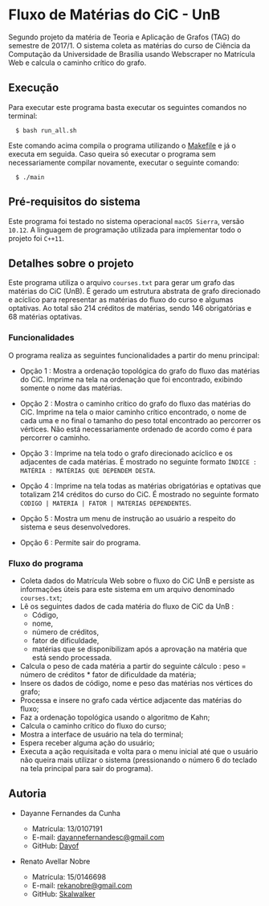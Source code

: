 # Fluxo de Matérias do CiC - UnB

Segundo projeto da matéria de Teoria e Aplicação de Grafos (TAG) do semestre de 2017/1. O sistema coleta as matérias do curso de Ciência da Computação da Universidade de Brasília usando Webscraper no Matrícula Web e calcula o caminho crítico do grafo.

## Execução

Para executar este programa basta executar os seguintes comandos no terminal:

```
  $ bash run_all.sh
```

Este comando acima compila o programa utilizando o [Makefile](https://github.com/Dayof/college_path/blob/master/Makefile) e já o executa em seguida. Caso queira só executar o programa sem necessariamente compilar novamente, executar o seguinte comando:

```
  $ ./main
```

## Pré-requisitos do sistema

Este programa foi testado no sistema operacional ``macOS Sierra``, versão ``10.12``. A linguagem de programação utilizada para implementar todo o projeto foi ``C++11``.

## Detalhes sobre o projeto

Este programa utiliza o arquivo ``courses.txt`` para gerar um grafo das matérias do CiC (UnB). É gerado um estrutura abstrata de grafo direcionado e acíclico para representar as matérias do fluxo do curso e algumas optativas. Ao total são 214 créditos de matérias, sendo 146 obrigatórias e 68 matérias optativas.

### Funcionalidades

O programa realiza as seguintes funcionalidades a partir do menu principal:

- Opção 1 : Mostra a ordenação topológica do grafo do fluxo das matérias do CiC. Imprime na tela na ordenação que foi encontrado, exibindo somente o nome das matérias.

- Opção 2 : Mostra o caminho crítico do grafo do fluxo das matérias do CiC. Imprime na tela o maior caminho crítico encontrado, o nome de cada uma e no final o tamanho do peso total encontrado ao percorrer os vértices. Não está necessariamente ordenado de acordo como é para percorrer o caminho.

- Opção 3 : Imprime na tela todo o grafo direcionado acíclico e os adjacentes de cada matérias. É mostrado no seguinte formato ``ÍNDICE : MATÉRIA : MATÉRIAS QUE DEPENDEM DESTA``.

- Opção 4 : Imprime na tela todas as matérias obrigatórias e optativas que totalizam 214 créditos do curso do CiC. É mostrado no seguinte formato ``CODIGO | MATERIA | FATOR | MATERIAS DEPENDENTES``.

- Opção 5 : Mostra um menu de instrução ao usuário a respeito do sistema e seus desenvolvedores.

- Opção 6 : Permite sair do programa.

### Fluxo do programa

- Coleta dados do Matrícula Web sobre o fluxo do CiC UnB e persiste as informações úteis para este sistema em um arquivo denominado ``courses.txt``;
- Lê os seguintes dados de cada matéria do fluxo de CiC da UnB :
   - Código,
   - nome,
   - número de créditos,
   - fator de dificuldade,
   - matérias que se disponibilizam após a aprovação na matéria que está sendo processada.
- Calcula o peso de cada matéria a partir do seguinte cálculo : peso = número de créditos * fator de dificuldade da matéria;
- Insere os dados de código, nome e peso das matérias nos vértices do grafo;
- Processa e insere no grafo cada vértice adjacente das matérias do fluxo;
- Faz a ordenação topológica usando o algoritmo de Kahn;
- Calcula o caminho crítico do fluxo do curso;
- Mostra a interface de usuário na tela do terminal;
- Espera receber alguma ação do usuário;
- Executa a ação requisitada e volta para o menu inicial até que o usuário não queira mais utilizar o sistema (pressionando o número 6 do teclado na tela principal para sair do programa).

## Autoria

- Dayanne Fernandes da Cunha
  - Matrícula: 13/0107191
  - E-mail: dayannefernandesc@gmail.com
  - GitHub: [Dayof](https://github.com/Dayof)

- Renato Avellar Nobre
  - Matrícula: 15/0146698
  - E-mail: rekanobre@gmail.com
  - GitHub: [Skalwalker](https://github.com/Skalwalker)
